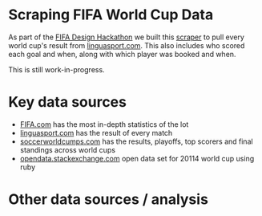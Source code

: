 # Scraping FIFA World Cup Data

As part of the [FIFA Design Hackathon](http://blog.gramener.com/1531/fifa-world-cup-design-hackathon)
we built this
[scraper](http://nbviewer.ipython.org/github/sanand0/fifadata/blob/master/matches.ipynb) to pull every world cup's result from
[linguasport.com](http://www.linguasport.com/futbol/internacional/mundial/seekff.asp).
This also includes who scored each goal and when, along with which player was booked and when.

This is still work-in-progress.


# Key data sources

- [FIFA.com](http://www.fifa.com/worldcup/index.html) has the most in-depth statistics of the lot
- [linguasport.com](http://www.linguasport.com/futbol/internacional/mundial/seekff.asp) has the result of every match
- [soccerworldcumps.com](http://thesoccerworldcups.com/world_cups.php) has the results, playoffs, top scorers and final standings across world cups
- [opendata.stackexchange.com](http://opendata.stackexchange.com/questions/1791/any-open-data-sets-for-the-football-world-cup-in-brazil-2014) open data set for 20114 world cup using ruby

# Other data sources / analysis
